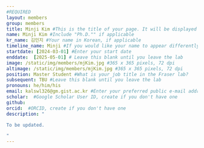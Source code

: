 ```yaml
---
#REQUIRED
layout: members
group: members
title: Minji Kim #This is the title of your page. It will be displayed in the navigation bar and on the page itself.
name: Minji Kim #Include "Ph.D."" if applicable
kr_name: 김민지 #Your name in Korean, if applicable
timeline_name: Minji #If you would like your name to appear differently on the Lab timeline, fill out this line.
startdate: [2024-03-01] #Enter your start date
enddate:  [2025-05-01] # Leave this blank until you leave the lab
image: /static/img/members/mjKim.jpg #365 x 365 pixels, 72 dpi
altimage: /static/img/members/mjKim.jpg #365 x 365 pixels, 72 dpi
position: Master Student #What is your job title in the Fraser lab?
subsequent: TBU #Leave this blank until you leave the lab
pronouns: he/him/his
email: kalswl326@gm.gist.ac.kr #Enter your preferred public e-mail address
scholar:  #Google Scholar User ID, create if you don't have one
github: 
orcid:  #ORCID, create if you don't have one
description: "

To be updated.

"
---
```

